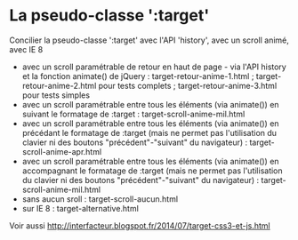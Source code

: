 La pseudo-classe ':target'
=============

Concilier la pseudo-classe ':target' avec l'API 'history', avec un scroll animé, avec IE 8

* avec un scroll paramétrable de retour en haut de page - via l'API history et la fonction animate() de jQuery : target-retour-anime-1.html ; target-retour-anime-2.html pour tests complets ; target-retour-anime-3.html pour tests simples
* avec un scroll paramétrable entre tous les éléments (via animate()) en suivant le formatage de :target : target-scroll-anime-mil.html
* avec un scroll paramétrable entre tous les éléments (via animate()) en précédant le formatage de :target (mais ne permet pas l'utilisation du clavier ni des boutons "précédent"-"suivant" du navigateur) : target-scroll-anime-apr.html
* avec un scroll paramétrable entre tous les éléments (via animate()) en accompagnant le formatage de :target (mais ne permet pas l'utilisation du clavier ni des boutons "précédent"-"suivant" du navigateur) : target-scroll-anime-mil.html
* sans aucun sroll : target-scroll-aucun.html
* sur IE 8 : target-alternative.html

Voir aussi http://interfacteur.blogspot.fr/2014/07/target-css3-et-js.html
